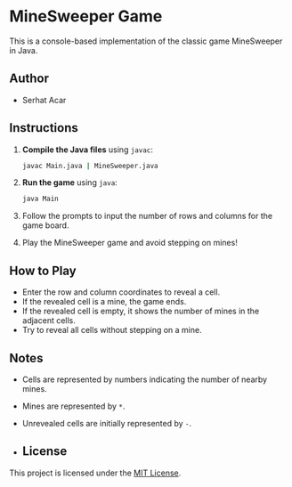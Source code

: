 # MineSweeper Game

This is a console-based implementation of the classic game MineSweeper in Java.

## Author

- Serhat Acar

## Instructions

1. **Compile the Java files** using `javac`:

    ```bash
    javac Main.java | MineSweeper.java
    ```

2. **Run the game** using `java`:

    ```bash
    java Main
    ```

3. Follow the prompts to input the number of rows and columns for the game board.

4. Play the MineSweeper game and avoid stepping on mines!


## How to Play

- Enter the row and column coordinates to reveal a cell.
- If the revealed cell is a mine, the game ends.
- If the revealed cell is empty, it shows the number of mines in the adjacent cells.
- Try to reveal all cells without stepping on a mine.

## Notes

- Cells are represented by numbers indicating the number of nearby mines.
- Mines are represented by `*`.
- Unrevealed cells are initially represented by `-`.

- ## License

This project is licensed under the [MIT License](LICENSE).

